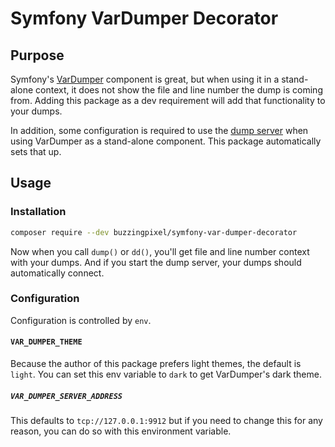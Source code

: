# Symfony VarDumper Decorator

## Purpose

Symfony's [VarDumper](https://symfony.com/doc/current/components/var_dumper.html) component is great, but when using it in a stand-alone context, it does not show the file and line number the dump is coming from. Adding this package as a dev requirement will add that functionality to your dumps.

In addition, some configuration is required to use the [dump server](https://symfony.com/doc/current/components/var_dumper.html#the-dump-server) when using VarDumper as a stand-alone component. This package automatically sets that up.

## Usage

### Installation

```sh
composer require --dev buzzingpixel/symfony-var-dumper-decorator
```

Now when you call `dump()` or `dd()`, you'll get file and line number context with your dumps. And if you start the dump server, your dumps should automatically connect.

### Configuration

Configuration is controlled by `env`.

#### `VAR_DUMPER_THEME`

Because the author of this package prefers light themes, the default is `light`. You can set this env variable to `dark` to get VarDumper's dark theme.

##### `VAR_DUMPER_SERVER_ADDRESS`

This defaults to `tcp://127.0.0.1:9912` but if you need to change this for any reason, you can do so with this environment variable.
